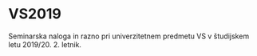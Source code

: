 # VS2019

Seminarska naloga in razno pri univerzitetnem predmetu VS v študijskem letu 2019/20. 2. letnik.
